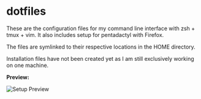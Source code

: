 # dotfiles

These are the configuration files for my command line interface with zsh + tmux + vim. It also includes setup for pentadactyl with Firefox.

The files are symlinked to their respective locations in the HOME directory.

Installation files have not been created yet as I am still exclusively working on one machine.

**Preview:**

![Setup Preview](http://puu.sh/ksBvi/787f89f27a.png "Setup")
